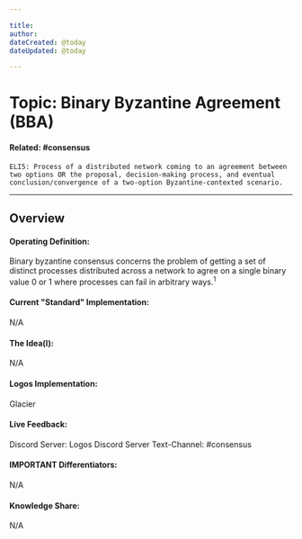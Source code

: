```yaml
---

title:
author:
dateCreated: @today
dateUpdated: @today

---
```


# Topic: Binary Byzantine Agreement (BBA)
#### Related: #consensus 
`ELI5: Process of a distributed network coming to an agreement between two options OR the proposal, decision-making process, and eventual conclusion/convergence of a two-option Byzantine-contexted scenario. `

---

## Overview

#### Operating Definition:
Binary byzantine consensus concerns the problem of getting a set of distinct processes distributed across a network to agree on a single binary value 0 or 1 where processes can fail in arbitrary ways.<sup>1</sup>

#### Current "Standard" Implementation:
N/A

#### The Idea(l):
N/A

#### Logos Implementation:
Glacier

#### Live Feedback:
Discord Server: Logos Discord Server
Text-Channel: #consensus

#### IMPORTANT Differentiators:
N/A

#### Knowledge Share:
N/A
